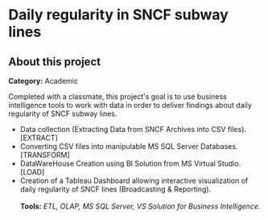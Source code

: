 # Daily regularity in SNCF subway lines<br/>
## About this project
**Category:** Academic

Completed with a classmate, this project's goal is to use business intelligence tools to work with data in order to deliver findings about daily regularity of SNCF subway lines.<br/>

* Data collection (Extracting Data from SNCF Archives into CSV files). [EXTRACT]
* Converting CSV files into manipulable MS SQL Server Databases. [TRANSFORM]
* DataWareHouse Creation using BI Solution from MS Virtual Studio. [LOAD]
* Creation of a Tableau Dashboard allowing interactive visualization of daily regularity of SNCF lines (Broadcasting & Reporting).<br><br>
**Tools:** *ETL, OLAP, MS SQL Server, VS Solution for Business Intelligence.*
